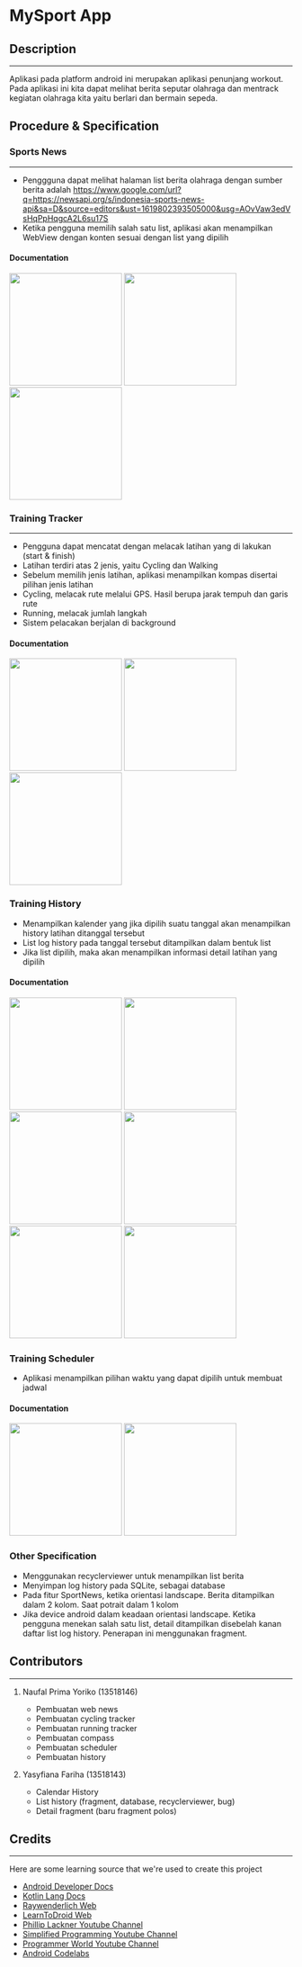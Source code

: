 # MySport App

## Description
----------------
Aplikasi pada platform android ini merupakan aplikasi penunjang workout.
Pada aplikasi ini kita dapat melihat berita seputar olahraga dan mentrack kegiatan olahraga kita yaitu berlari dan bermain sepeda.

## Procedure & Specification
### Sports News
----------------
- Penggguna dapat melihat halaman list berita olahraga dengan sumber berita adalah https://www.google.com/url?q=https://newsapi.org/s/indonesia-sports-news-api&sa=D&source=editors&ust=1619802393505000&usg=AOvVaw3edVsHqPpHqgcA2L6su17S
- Ketika pengguna memilih salah satu list, aplikasi akan menampilkan WebView dengan konten sesuai dengan list yang dipilih

#### Documentation
<img src="./docs/news.jpg" width="200">
<img src="./docs/webview.jpg" width="200">
<img src="./docs/newLands.jpg" width="200">




### Training Tracker
----------------
- Pengguna dapat mencatat dengan melacak latihan yang di lakukan (start & finish)
- Latihan terdiri atas 2 jenis, yaitu Cycling dan Walking
- Sebelum memilih jenis latihan, aplikasi menampilkan kompas disertai pilihan jenis latihan
- Cycling, melacak rute melalui GPS. Hasil berupa jarak tempuh dan garis rute
- Running, melacak jumlah langkah
- Sistem pelacakan berjalan di background

#### Documentation
<img src="./docs/Tracker.jpg" width="200">
<img src="./docs/runningTrack.jpg" width="200">
<img src="./docs/CyclingTrack.jpg" width="200">


### Training History
- Menampilkan kalender yang jika dipilih suatu tanggal akan menampilkan history latihan ditanggal tersebut
- List log history pada tanggal tersebut ditampilkan dalam bentuk list
- Jika list dipilih, maka akan menampilkan informasi detail latihan yang dipilih

#### Documentation
<img src="./docs/calenderHistory.jpg" width="200">
<img src="./docs/History.jpg" width="200">
<img src="./docs/HistoryLand.jpg" width="200">
<img src="./docs/HistoryLands2.jpg" width="200">
<img src="./docs/HistoryDetail1.jpg" width="200">
<img src="./docs/HistoryDetail2.jpg" width="200">


### Training Scheduler
- Aplikasi menampilkan pilihan waktu yang dapat dipilih untuk membuat jadwal

#### Documentation
<img src="./docs/ListSchedule.jpg" width="200">
<img src="./docs/addschedule.jpg" width="200">


### Other Specification
- Menggunakan recyclerviewer untuk menampilkan list berita
- Menyimpan log history pada SQLite, sebagai database
- Pada fitur SportNews, ketika orientasi landscape. Berita ditampilkan dalam 2 kolom. Saat potrait dalam 1 kolom
- Jika device android dalam keadaan orientasi landscape. Ketika pengguna menekan salah satu list, detail ditampilkan disebelah kanan daftar list log history. Penerapan ini menggunakan fragment.


## Contributors
----------------
1. Naufal Prima Yoriko (13518146)
   - Pembuatan web news
   - Pembuatan cycling tracker
   - Pembuatan running tracker
   - Pembuatan compass
   - Pembuatan scheduler
   - Pembuatan history

2. Yasyfiana Fariha (13518143)
   - Calendar History
   - List history (fragment, database, recyclerviewer, bug)
   - Detail fragment (baru fragment polos)


## Credits
----------------

Here are some learning source that we're used to create this project

- [Android Developer Docs](https://developer.android.com)
- [Kotlin Lang Docs](https://kotlinlang.org/docs/home.html)
- [Raywenderlich Web](https://www.raywenderlich.com)
- [LearnToDroid Web](https://learntodroid.com/)
- [Phillip Lackner Youtube Channel](https://www.youtube.com/playlist?list=PLQkwcJG4YTCQ6emtoqSZS2FVwZR9FT3BV)
- [Simplified Programming Youtube Channel](https://www.youtube.com/watch?v=0aOn2mIRlCA)
- [Programmer World Youtube Channel](https://www.youtube.com/watch?v=Dqg1A4hy-jI)
- [Android Codelabs](https://codelabs.developers.google.com/)
